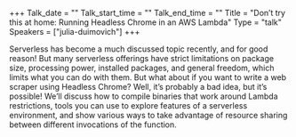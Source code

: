 +++
Talk_date = ""
Talk_start_time = ""
Talk_end_time = ""
Title = "Don’t try this at home: Running Headless Chrome in an AWS Lambda"
Type = "talk"
Speakers = ["julia-duimovich"]
+++

Serverless has become a much discussed topic recently, and for good reason! But many serverless offerings have strict limitations on package size, processing power, installed packages, and general freedom, which limits what you can do with them. But what about if you want to write a web scraper using Headless Chrome? Well, it’s probably a bad idea, but it’s possible!  We’ll discuss how to compile binaries that work around Lambda restrictions, tools you can use to explore features of a  serverless environment, and show various ways to take advantage of resource sharing between different invocations of the function.
